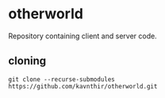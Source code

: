 # otherworld

Repository containing client and server code.

## cloning

`git clone --recurse-submodules https://github.com/kavnthir/otherworld.git`